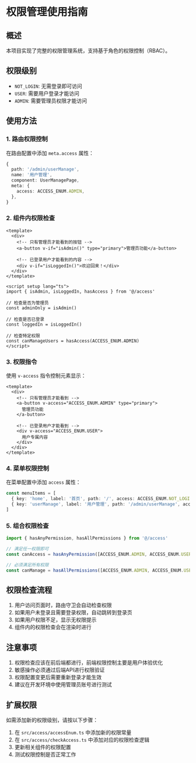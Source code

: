 # 权限管理使用指南

## 概述

本项目实现了完整的权限管理系统，支持基于角色的权限控制（RBAC）。

## 权限级别

- `NOT_LOGIN`: 无需登录即可访问
- `USER`: 需要用户登录才能访问
- `ADMIN`: 需要管理员权限才能访问

## 使用方法

### 1. 路由权限控制

在路由配置中添加 `meta.access` 属性：

```typescript
{
  path: '/admin/userManage',
  name: '用户管理',
  component: UserManagePage,
  meta: {
    access: ACCESS_ENUM.ADMIN,
  },
}
```

### 2. 组件内权限检查

```vue
<template>
  <div>
    <!-- 只有管理员才能看到的按钮 -->
    <a-button v-if="isAdmin()" type="primary">管理员功能</a-button>
    
    <!-- 已登录用户才能看到的内容 -->
    <div v-if="isLoggedIn()">欢迎回来！</div>
  </div>
</template>

<script setup lang="ts">
import { isAdmin, isLoggedIn, hasAccess } from '@/access'

// 检查是否为管理员
const adminOnly = isAdmin()

// 检查是否已登录
const loggedIn = isLoggedIn()

// 检查特定权限
const canManageUsers = hasAccess(ACCESS_ENUM.ADMIN)
</script>
```

### 3. 权限指令

使用 `v-access` 指令控制元素显示：

```vue
<template>
  <div>
    <!-- 只有管理员才能看到 -->
    <a-button v-access="ACCESS_ENUM.ADMIN" type="primary">
      管理员功能
    </a-button>
    
    <!-- 已登录用户才能看到 -->
    <div v-access="ACCESS_ENUM.USER">
      用户专属内容
    </div>
  </div>
</template>
```

### 4. 菜单权限控制

在菜单配置中添加 `access` 属性：

```typescript
const menuItems = [
  { key: 'home', label: '首页', path: '/', access: ACCESS_ENUM.NOT_LOGIN },
  { key: 'userManage', label: '用户管理', path: '/admin/userManage', access: ACCESS_ENUM.ADMIN },
]
```

### 5. 组合权限检查

```typescript
import { hasAnyPermission, hasAllPermissions } from '@/access'

// 满足任一权限即可
const canAccess = hasAnyPermission([ACCESS_ENUM.ADMIN, ACCESS_ENUM.USER])

// 必须满足所有权限
const canManage = hasAllPermissions([ACCESS_ENUM.ADMIN, ACCESS_ENUM.USER])
```

## 权限检查流程

1. 用户访问页面时，路由守卫会自动检查权限
2. 如果用户未登录且需要登录权限，自动跳转到登录页
3. 如果用户权限不足，显示无权限提示
4. 组件内的权限检查会在渲染时进行

## 注意事项

1. 权限检查应该在前后端都进行，前端权限控制主要是用户体验优化
2. 敏感操作必须通过后端API进行权限验证
3. 权限配置变更后需要重新登录才能生效
4. 建议在开发环境中使用管理员账号进行测试

## 扩展权限

如需添加新的权限级别，请按以下步骤：

1. 在 `src/access/accessEnum.ts` 中添加新的权限常量
2. 在 `src/access/checkAccess.ts` 中添加对应的权限检查逻辑
3. 更新相关组件的权限配置
4. 测试权限控制是否正常工作

